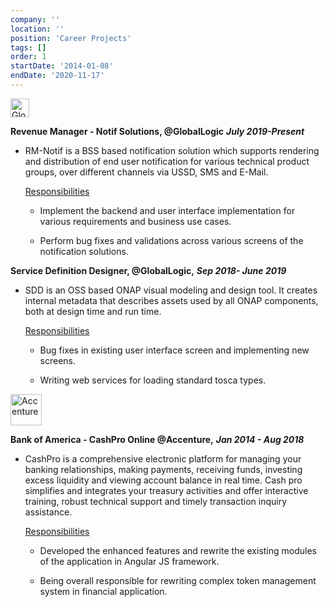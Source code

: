 ```yaml
---
company: ''
location: ''
position: 'Career Projects'
tags: []
order: 1
startDate: '2014-01-08'
endDate: '2020-11-17'
---
```


<div>

<img width="30px" src="../../icons/globallogic.png" alt="GlobalLogic"></img>

**Revenue Manager - Notif Solutions, @GlobalLogic** **_July 2019-Present_**

<!-- [View](/projects/my-home 'My home, E-commerce') -->

- RM-Notif is a BSS based notification solution which supports rendering and distribution of end user notification for various technical product groups, over different channels via USSD, SMS and E-Mail. </p>

  <ins>Responsibilities</ins>

  - Implement the backend and user interface implementation for various requirements and business use cases.</p>

  - Perform bug fixes and validations across various screens of the notification solutions.</p>
  </div>

  <div>

  **Service Definition Designer, @GlobalLogic,** **_Sep 2018- June 2019_**

<!-- [View](/projects/inter-camp 'Intercamp') -->

- SDD is an OSS based ONAP visual modeling and design tool. It creates internal metadata that describes assets used by all ONAP components, both at design time and run time. </p>

  <ins>Responsibilities</ins>

  - Bug fixes in existing user interface screen and implementing new screens.</p>

  - Writing web services for loading standard tosca types.</p>

</div>

<div>
<img width="50px" src="../../icons/Accenture.png" alt="Accenture"></img>

**Bank of America - CashPro Online @Accenture,** **_Jan 2014 - Aug 2018_**

<!-- [View](/projects/weather-app 'Weather App') -->

- CashPro is a comprehensive electronic platform for managing your banking relationships, making payments, receiving funds, investing excess liquidity and viewing account balance in real time. Cash pro simplifies and integrates your treasury activities and offer interactive training, robust technical support and timely transaction inquiry assistance. </p>

  <ins>Responsibilities</ins>

  - Developed the enhanced features and rewrite the existing modules of the application in Angular JS framework.</p>

  - Being overall responsible for rewriting complex token management system in financial application. </p>
  </div>
